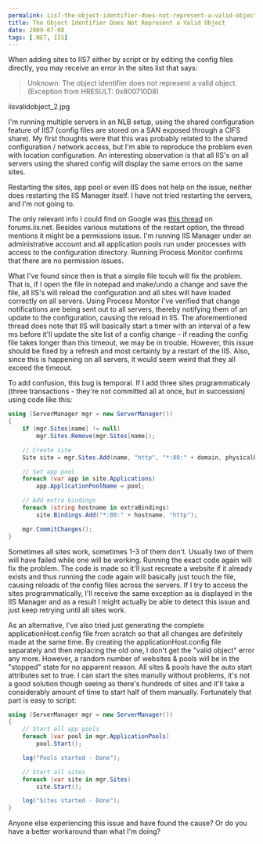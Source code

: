 ```yaml
---
permalink: iis7-the-object-identifier-does-not-represent-a-valid-object
title: The Object Identifier Does Not Represent a Valid Object
date: 2009-07-08
tags: [.NET, IIS]
---
```

When adding sites to IIS7 either by script or by editing the config files directly, you may receive an error in the sites list that says:

<!-- more -->

> Unknown: The object identifier does not represent a valid object. (Exception from HRESULT: 0x800710D8)

iisvalidobject_2.jpg

I'm running multiple servers in an NLB setup, using the shared configuration feature of IIS7 (config files are stored on a SAN exposed through a CIFS share). My first thoughts were that this was probably related to the shared configuration / network access, but I'm able to reproduce the problem even with location configuration. An interesting observation is that all IIS's on all servers using the shared config will display the same errors on the same sites.

Restarting the sites, app pool or even IIS does not help on the issue, neither does restarting the IIS Manager itself. I have not tried restarting the servers, and I'm not going to.

The only relevant info I could find on Google was [this thread](http://forums.iis.net/t/1151841.aspx) on forums.iis.net. Besides various mutations of the restart option, the thread mentions it might be a permissions issue. I'm running IIS Manager under an administrative account and all application pools run under processes with access to the configuration directory. Running Process Monitor confirms that there are no permission issues.

What I've found since then is that a simple file tocuh will fix the problem. That is, if I open the file in notepad and make/undo a change and save the file, all IIS's will reload the configuration and all sites will have loaded correctly on all servers. Using Process Monitor I've verified that change notifications are being sent out to all servers, thereby notifying them of an update to the configuration, causing the reload in IIS. The aforementioned thread does note that IIS will basically start a timer with an interval of a few ms before it'll update the site list of a config change - if reading the config file takes longer than this timeout, we may be in trouble. However, this issue should be fixed by a refresh and most certainly by a restart of the IIS. Also, since this is happening on all servers, it would seem weird that they all exceed the timeout.

To add confusion, this bug is temporal. If I add three sites programmaticaly (three transactions - they're not committed all at once, but in succession) using code like this:

```cs
using (ServerManager mgr = new ServerManager())
{
	if (mgr.Sites[name] != null)
		mgr.Sites.Remove(mgr.Sites[name]);

	// Create site
	Site site = mgr.Sites.Add(name, "http", "*:80:" + domain, physicalPath);

	// Set app pool
	foreach (var app in site.Applications)
		app.ApplicationPoolName = pool;

	// Add extra bindings
	foreach (string hostname in extraBindings)
		site.Bindings.Add("*:80:" + hostname, "http");

	mgr.CommitChanges();
}
```

Sometimes all sites work, sometimes 1-3 of them don't. Usually two of them will have failed while one will be working. Running the exact code again will fix the problem. The code is made so it'll just recreate a website if it already exists and thus running the code again will basically just touch the file, causing reloads of the config files across the servers. If I try to access the sites programmatically, I'll receive the same exception as is displayed in the IIS Manager and as a result I might actually be able to detect this issue and just keep retrying until all sites work.

As an alternative, I've also tried just generating the complete applicationHost.config file from scratch so that all changes are definitely made at the same time. By creating the applicationHost.config file separately and then replacing the old one, I don't get the "valid object" error any more. However, a random number of websites & pools will be in the "stopped" state for no apparent reason. All sites & pools have the auto start attributes set to true. I can start the sites manully without problems, it's not a good solution though seeing as there's hundreds of sites and it'll take a considerably amount of time to start half of them manually. Fortunately that part is easy to script:

```cs
using (ServerManager mgr = new ServerManager())
{
	// Start all app pools
	foreach (var pool in mgr.ApplicationPools)
		pool.Start();

	log("Pools started - Done");

	// Start all sites
	foreach (var site in mgr.Sites)
		site.Start();

	log("Sites started - Done");
}
```

Anyone else experiencing this issue and have found the cause? Or do you have a better workaround than what I'm doing?
